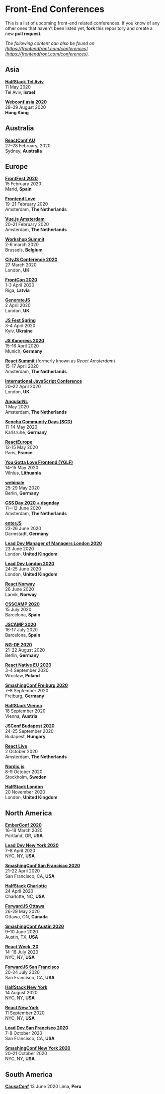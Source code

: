 # Front-End Conferences

This is a list of upcoming front-end related conferences. If you know of any other ones that haven't been listed yet, **fork** this repository and create a new **pull request**.

*The following content can also be found on [https://frontendfront.com/conferences](https://frontendfront.com/conferences).*

## Asia

[**HalfStack Tel Aviv**](https://www.halfstackconf.com/telaviv/)  
11 May 2020  
Tel Aviv, **Israel**

[**Webconf.asia 2020**](https://webconf.asia/)  
28–29 August 2020  
**Hong Kong**

## Australia

[**ReactConf AU**](https://reactconfau.com/)  
27–28 February, 2020  
Sydney, **Australia**

## Europe

[**FrontFest 2020**](https://frontfest.es)  
15 February 2020  
Marid, **Spain**

[**Frontend Love**](https://frontenddeveloperlove.com)  
19–21 February 2020  
Amsterdam, **The Netherlands**

[**Vue.js Amsterdam**](https://vuejs.amsterdam/)  
20–21 February 2020  
Amsterdam, **The Netherlands**

[**Workshop Summit**](https://workshop-summit.com)  
2-6 march 2020  
Brussels, **Belgium**

[**CityJS Conference 2020**](https://www.cityjsconf.org/)  
27 March 2020  
London, **UK**

[**FrontCon 2020**](https://2020.frontcon.com/)  
1-3 April 2020  
Riga, **Latvia**

[**GenerateJS**](https://www.generateconf.com/)  
2 April 2020  
London, **UK**

[**JS Fest Spring**](https://jsfest.com.ua/indexe.html)  
3-4 April 2020  
Kyiv, **Ukraine**

[**JS Kongress 2020**](https://js-kongress.com/)  
15–16 April 2020  
Munich, **Germany**

[**React Summit**](https://reactsummit.com/) (formerly known as *React Amsterdam*)  
15–17 April 2020  
Amsterdam, **The Netherlands**

[**International JavaScript Conference**](https://javascript-conference.com/)  
20–22 April 2020  
London, **UK**

[**AngularNL**](http://www.angularnl.com/)  
1 May 2020  
Amsterdam, **The Netherlands**

[**Sencha Community Days (SCD)**](https://sencha-community-days.de)  
11-14 May 2020  
Karlsruhe, **Germany**

[**ReactEurope**](https://www.react-europe.org/)  
12-15 May 2020  
Paris, **France**

[**You Gotta Love Frontend (YGLF)**](https://lithuania.yglfconf.com)  
14–15 May 2020  
Vilnius, **Lithuania**

[**webinale**](https://webinale.de/)  
25-29 May 2020  
Berlin, **Germany**

[**CSS Day 2020 + dsgnday**](https://cssday.nl/)  
11—12 June 2020  
Amsterdam, **The Netherlands**

[**enterJS**](https://enterjs.de/)  
23-26 June 2020  
Darmstadt, **Germany**

[**Lead Dev Manager of Managers London 2020**](https://managerofmanagerslondon2020.theleaddeveloper.com/)  
23 June 2020  
London, **United Kingdom**

[**Lead Dev London 2020**](https://london2020.theleaddeveloper.com/)  
24-25 June 2020  
London, **United Kingdom**

[**React Norway**](https://reactnorway.com/)  
26 June 2020  
Larvik, **Norway**

[**CSSCAMP 2020**](https://csscamp.tech/)  
15 July 2020  
Barcelona, **Spain**

[**JSCAMP 2020**](https://jscamp.tech/)  
16-17 July 2020  
Barcelona, **Spain**

[**NG-DE 2020**](https://ng-de.org/)  
21–22 August 2020  
Berlin, **Germany**

[**React Native EU 2020**](https://www.react-native.eu/)  
3-4 September 2020  
Wroclaw, **Poland**

[**SmashingConf Freiburg 2020**](https://smashingconf.com/freiburg-2020/)  
7–8 September 2020  
Freiburg, **Germany**

[**HalfStack Vienna**](https://www.halfstackconf.com/vienna/)  
18 September 2020  
Vienna, **Austria**

[**JSConf Budapest 2020**](https://jsconfbp.com/)  
24-25 September 2020  
Budapest, **Hungary**

[**React Live**](https://reactlive.nl/)  
2 October 2020  
Amsterdam, **The Netherlands**

[**Nordic.js**](https://nordicjs.com/)  
8-9 October 2020  
Stockholm, **Sweden**

[**HalfStack London**](https://www.halfstackconf.com/london/)  
20 November 2020  
London, **United Kingdom**

## North America

[**EmberConf 2020**](https://emberconf.com)  
16–18 March 2020  
Portland, OR, **USA**

[**Lead Dev New York 2020**](https://newyork2020.theleaddeveloper.com)  
7–8 April 2020  
NYC, NY, **USA**

[**SmashingConf San Francisco 2020**](https://smashingconf.com/sf-2020/)  
21–22 April 2020  
San Francisco, CA, **USA**

[**HalfStack Charlotte**](https://www.halfstackconf.com/charlotte/)  
24 April 2020  
Charlotte, NC, **USA**

[**ForwardJS Ottawa**](https://forwardjs.com/ottawa/)  
26-29 May 2020  
Ottawa, ON, **Canada**

[**SmashingConf Austin 2020**](https://smashingconf.com/austin-2020/)  
9–10 June 2020  
Austin, TX, **USA**

[**React Week ’20**](http://reactweek.nyc/)  
14–18 July 2020  
NYC, NY, **USA**

[**ForwardJS San Francisco**](https://forwardjs.com)  
20-24 July 2020  
San Francisco, CA, **USA**

[**HalfStack New York**](https://www.halfstackconf.com/newyork/)  
14 August 2020  
NYC, NY, **USA**

[**React New York**](https://reactnewyork.com/)  
11 September 2020  
NYC, NY, **USA**

[**Lead Dev San Francisco 2020**](https://sanfrancisco2020.theleaddeveloper.com/)  
7-8 October 2020  
San Francisco, CA, **USA**

[**SmashingConf New York 2020**](https://smashingconf.com/ny-2020/)  
20–21 October 2020  
NYC, NY, **USA**


## South America

[**CausaConf**](https://causaconf.pe/)
13 June 2020
Lima, **Peru**
